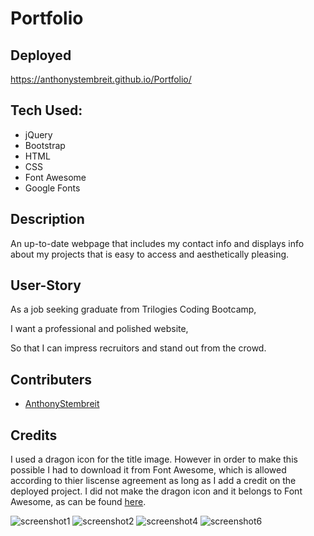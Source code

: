 # Portfolio


## Deployed
https://anthonystembreit.github.io/Portfolio/

## Tech Used: 
* jQuery
* Bootstrap
* HTML
* CSS
* Font Awesome
* Google Fonts

## Description
An up-to-date webpage that includes my contact info and displays info about my projects that is easy to access and aesthetically pleasing.

## User-Story
As a job seeking graduate from Trilogies Coding Bootcamp,

I want a professional and polished website,

So that I can impress recruitors and stand out from the crowd.

## Contributers
* [AnthonyStembreit](https://github.com/AnthonyStembreit)

## Credits
I used a dragon icon for the title image. However in order to make this possible I had to download it from Font Awesome, which is allowed according to thier liscense agreement as long as I add a credit on the deployed project. I did not make the dragon icon and it belongs to Font Awesome, as can be found  [here](https://fontawesome.com/icons/dragon?style=solid).

![screenshot1](https://user-images.githubusercontent.com/64037800/94999538-9bee4000-057f-11eb-96b4-4620133415b7.png)
![screenshot2](https://user-images.githubusercontent.com/64037800/94999539-9c86d680-057f-11eb-9b2a-c82a4bf3c0b3.png)
![screenshot4](https://user-images.githubusercontent.com/64037800/94999541-9d1f6d00-057f-11eb-8854-d2160da79f2b.png)
![screenshot6](https://user-images.githubusercontent.com/64037800/94999543-9d1f6d00-057f-11eb-8bc5-026b8da387b9.png)

